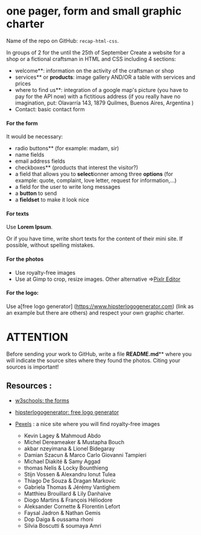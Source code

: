 # one pager, form and small graphic charter

Name of the repo on GitHub: `recap-html-css`.

In groups of 2 for the until the 25th of September
Create a website for a shop or a fictional craftsman in HTML and CSS including 4 sections:
- welcome**: information on the activity of the craftsman or shop
- services** or **products**: image gallery AND/OR a table with services and prices
- where to find us**: integration of a google map's picture (you have to pay for the API now) with a fictitious address (if you really have no imagination, put: Olavarría 143, 1879 Quilmes, Buenos Aires, Argentina
)
- Contact: basic contact form

#### For the form
It would be necessary:
- radio buttons** (for example: madam, sir)
- name fields
- email address fields
- checkboxes** (products that interest the visitor?)
- a field that allows you to **select**ionner among three **options** (for example: quote, complaint, love letter, request for information,...)
- a field for the user to write long messages
- a **button** to send
- a **fieldset** to make it look nice

#### For texts
Use **Lorem Ipsum**.

Or if you have time, write short texts for the content of their mini site. If possible, without spelling mistakes.

#### For the photos
- Use royalty-free images
- Use at Gimp to crop, resize images. Other alternative =>[Pixlr Editor](https://pixlr.com/editor/)

#### For the logo: 
Use a[free logo generator] (https://www.hipsterlogogenerator.com) (link as an example but there are others) and respect your own graphic charter.

# ATTENTION
Before sending your work to GitHub, write a file **README.md**** where you will indicate the source sites where they found the photos. Citing your sources is important!

## Resources :
- [w3schools: the forms](https://www.w3schools.com/html/html_forms.asp)
- [hipsterlogogenerator: free logo generator](https://www.hipsterlogogenerator.com)
- [Pexels](https://www.pexels.com) : a nice site where you will find royalty-free images


  - Kevin Lagey &  Mahmoud Abdo    
  - Michel Dereameaker &  Mustapha Bouch    
  - akbar nzeyimana &  Lionel Bidegaray    
  - Damian Szacun &  Marco Carlo Giovanni Tampieri    
  - Michael Diakité &  Samy Aggad    
  - thomas Nelis &  Locky Bounthieng    
  - Stijn Vossen &  Alexandru Ionut Tulea    
  - Thiago De Souza &  Dragan Markovic    
  - Gabriela Thomas &  Jérémy Vantighem    
  - Matthieu Brouillard &  Lily Danhaive    
  - Diogo Martins &  François Héliodore    
  - Aleksander Cornette &  Florentin Lefort    
  - Faysal Jadron &  Nathan Gemis    
  - Dop Daiga &  oussama rhoni    
  - Silvia Boscutti &  soumaya Amri   
